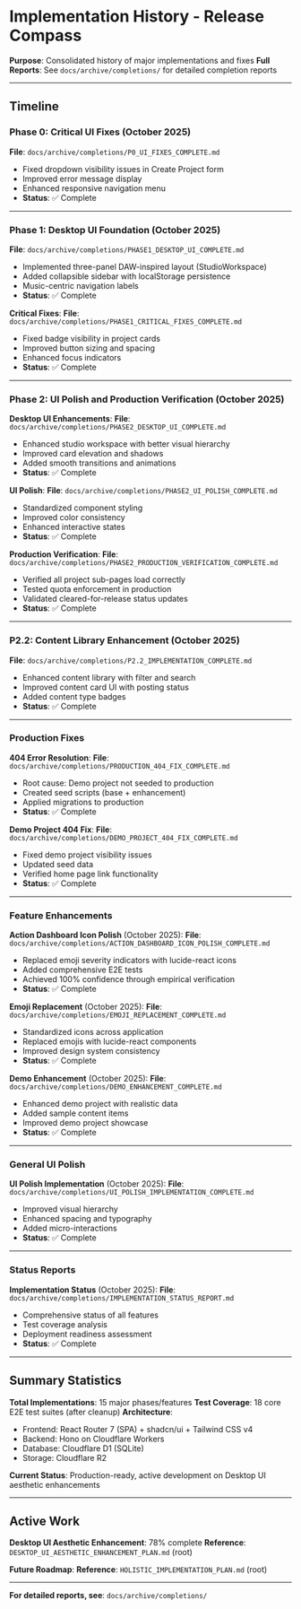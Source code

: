 # Implementation History - Release Compass

**Purpose**: Consolidated history of major implementations and fixes
**Full Reports**: See `docs/archive/completions/` for detailed completion reports

---

## Timeline

### Phase 0: Critical UI Fixes (October 2025)
**File**: `docs/archive/completions/P0_UI_FIXES_COMPLETE.md`
- Fixed dropdown visibility issues in Create Project form
- Improved error message display
- Enhanced responsive navigation menu
- **Status**: ✅ Complete

---

### Phase 1: Desktop UI Foundation (October 2025)
**File**: `docs/archive/completions/PHASE1_DESKTOP_UI_COMPLETE.md`
- Implemented three-panel DAW-inspired layout (StudioWorkspace)
- Added collapsible sidebar with localStorage persistence
- Music-centric navigation labels
- **Status**: ✅ Complete

**Critical Fixes**:
**File**: `docs/archive/completions/PHASE1_CRITICAL_FIXES_COMPLETE.md`
- Fixed badge visibility in project cards
- Improved button sizing and spacing
- Enhanced focus indicators
- **Status**: ✅ Complete

---

### Phase 2: UI Polish and Production Verification (October 2025)

**Desktop UI Enhancements**:
**File**: `docs/archive/completions/PHASE2_DESKTOP_UI_COMPLETE.md`
- Enhanced studio workspace with better visual hierarchy
- Improved card elevation and shadows
- Added smooth transitions and animations
- **Status**: ✅ Complete

**UI Polish**:
**File**: `docs/archive/completions/PHASE2_UI_POLISH_COMPLETE.md`
- Standardized component styling
- Improved color consistency
- Enhanced interactive states
- **Status**: ✅ Complete

**Production Verification**:
**File**: `docs/archive/completions/PHASE2_PRODUCTION_VERIFICATION_COMPLETE.md`
- Verified all project sub-pages load correctly
- Tested quota enforcement in production
- Validated cleared-for-release status updates
- **Status**: ✅ Complete

---

### P2.2: Content Library Enhancement (October 2025)
**File**: `docs/archive/completions/P2.2_IMPLEMENTATION_COMPLETE.md`
- Enhanced content library with filter and search
- Improved content card UI with posting status
- Added content type badges
- **Status**: ✅ Complete

---

### Production Fixes

**404 Error Resolution**:
**File**: `docs/archive/completions/PRODUCTION_404_FIX_COMPLETE.md`
- Root cause: Demo project not seeded to production
- Created seed scripts (base + enhancement)
- Applied migrations to production
- **Status**: ✅ Complete

**Demo Project 404 Fix**:
**File**: `docs/archive/completions/DEMO_PROJECT_404_FIX_COMPLETE.md`
- Fixed demo project visibility issues
- Updated seed data
- Verified home page link functionality
- **Status**: ✅ Complete

---

### Feature Enhancements

**Action Dashboard Icon Polish** (October 2025):
**File**: `docs/archive/completions/ACTION_DASHBOARD_ICON_POLISH_COMPLETE.md`
- Replaced emoji severity indicators with lucide-react icons
- Added comprehensive E2E tests
- Achieved 100% confidence through empirical verification
- **Status**: ✅ Complete

**Emoji Replacement** (October 2025):
**File**: `docs/archive/completions/EMOJI_REPLACEMENT_COMPLETE.md`
- Standardized icons across application
- Replaced emojis with lucide-react components
- Improved design system consistency
- **Status**: ✅ Complete

**Demo Enhancement** (October 2025):
**File**: `docs/archive/completions/DEMO_ENHANCEMENT_COMPLETE.md`
- Enhanced demo project with realistic data
- Added sample content items
- Improved demo project showcase
- **Status**: ✅ Complete

---

### General UI Polish

**UI Polish Implementation** (October 2025):
**File**: `docs/archive/completions/UI_POLISH_IMPLEMENTATION_COMPLETE.md`
- Improved visual hierarchy
- Enhanced spacing and typography
- Added micro-interactions
- **Status**: ✅ Complete

---

### Status Reports

**Implementation Status** (October 2025):
**File**: `docs/archive/completions/IMPLEMENTATION_STATUS_REPORT.md`
- Comprehensive status of all features
- Test coverage analysis
- Deployment readiness assessment
- **Status**: ✅ Complete

---

## Summary Statistics

**Total Implementations**: 15 major phases/features
**Test Coverage**: 18 core E2E test suites (after cleanup)
**Architecture**:
- Frontend: React Router 7 (SPA) + shadcn/ui + Tailwind CSS v4
- Backend: Hono on Cloudflare Workers
- Database: Cloudflare D1 (SQLite)
- Storage: Cloudflare R2

**Current Status**: Production-ready, active development on Desktop UI aesthetic enhancements

---

## Active Work

**Desktop UI Aesthetic Enhancement**: 78% complete
**Reference**: `DESKTOP_UI_AESTHETIC_ENHANCEMENT_PLAN.md` (root)

**Future Roadmap**:
**Reference**: `HOLISTIC_IMPLEMENTATION_PLAN.md` (root)

---

**For detailed reports, see**: `docs/archive/completions/`
